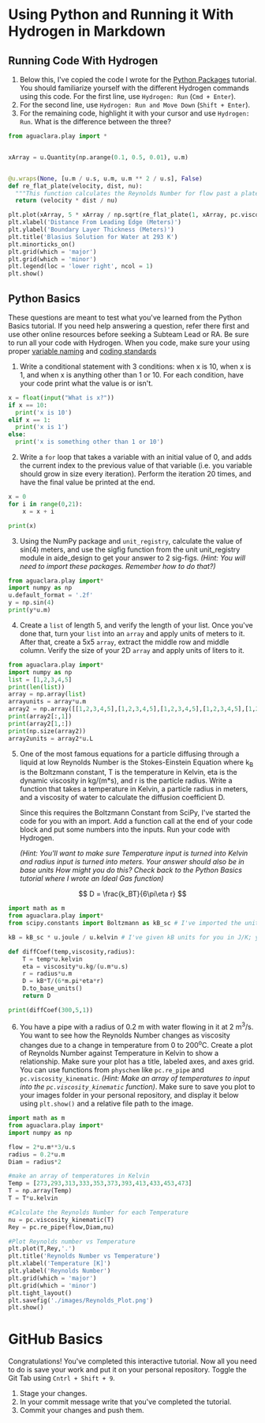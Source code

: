 # Using Python and Running it With Hydrogen in Markdown

## Running Code With Hydrogen
1. Below this, I've copied the code I wrote for the [Python Packages](https://aguaclara.github.io/aguaclara_tutorial/python-and-hydrogen/python-packages.html) tutorial. You should familiarize yourself with the different Hydrogen commands using this code. For the first line, use `Hydrogen: Run` (`Cmd + Enter`).
2. For the second line, use `Hydrogen: Run and Move Down` (`Shift + Enter`).
3. For the remaining code, highlight it with your cursor and use `Hydrogen: Run`. What is the difference between the three?

```python
from aguaclara.play import *


xArray = u.Quantity(np.arange(0.1, 0.5, 0.01), u.m)


@u.wraps(None, [u.m / u.s, u.m, u.m ** 2 / u.s], False)
def re_flat_plate(velocity, dist, nu):
  """This function calculates the Reynolds Number for flow past a plate using fluid velocity, plate length, and kinematic viscosity."""
  return (velocity * dist / nu)

plt.plot(xArray, 5 * xArray / np.sqrt(re_flat_plate(1, xArray, pc.viscosity_kinematic(293 * u.kelvin))), '-', label = 'Blasius Solution')
plt.xlabel('Distance From Leading Edge (Meters)')
plt.ylabel('Boundary Layer Thickness (Meters)')
plt.title('Blasius Solution for Water at 293 K')
plt.minorticks_on()
plt.grid(which = 'major')
plt.grid(which = 'minor')
plt.legend(loc = 'lower right', ncol = 1)
plt.show()
```

## Python Basics
These questions are meant to test what you've learned from the Python Basics tutorial. If you need help answering a question, refer there first and use other online resources before seeking a Subteam Lead or RA. Be sure to run all your code with Hydrogen. When you code, make sure your using proper [variable naming](https://github.com/AguaClara/aide_design/wiki/Variable-Naming) and [coding standards](https://github.com/AguaClara/aide_design/wiki/Standards)

1. Write a conditional statement with 3 conditions: when x is 10, when x is 1, and when x is anything other than 1 or 10. For each condition, have your code print what the value is or isn't.

```Python
x = float(input("What is x?"))
if x == 10:
  print('x is 10')
elif x == 1:
  print('x is 1')
else:
  print('x is something other than 1 or 10')
```


2. Write a `for` loop that takes a variable with an initial value of 0, and adds the current index to the previous value of that variable (i.e. you variable should grow in size every iteration). Perform the iteration 20 times, and have the final value be printed at the end.

```Python
x = 0
for i in range(0,21):
    x = x + i

print(x)
```

3. Using the NumPy package and `unit_registry`, calculate the value of sin(4) meters, and use the sigfig function from the unit unit_registry module in aide_design to get your answer to 2 sig-figs. *(Hint: You will need to import these packages. Remember how to do that?)*

```Python
from aguaclara.play import*
import numpy as np
u.default_format = '.2f'
y = np.sin(4)
print(y*u.m)
```


4. Create a `list` of length 5, and verify the length of your list. Once you've done that, turn your `list` into an `array` and apply units of meters to it. After that, create a 5x5 `array`, extract the middle row and middle column. Verify the size of your 2D `array` and apply units of liters to it.

```Python
from aguaclara.play import*
import numpy as np
list = [1,2,3,4,5]
print(len(list))
array = np.array(list)
arrayunits = array*u.m
array2 = np.array([[1,2,3,4,5],[1,2,3,4,5],[1,2,3,4,5],[1,2,3,4,5],[1,2,3,4,5]])
print(array2[:,1])
print(array2[1,:])
print(np.size(array2))
array2units = array2*u.L
```


5.  One of the most famous equations for a particle diffusing through a liquid at low Reynolds Number is the Stokes-Einstein Equation where k<sub>B</sub> is the Boltzmann constant, T is the temperature in Kelvin, eta is the dynamic viscosity in kg/(m*s), and r is the particle radius. Write a function that takes a temperature in Kelvin, a particle radius in meters, and a viscosity of water to calculate the diffusion coefficient D.

    Since this requires the Boltzmann Constant from SciPy, I've started the code for you with an import. Add a function call at the end of your code block and put some numbers into the inputs. Run your code with Hydrogen.

    *(Hint: You'll want to make sure Temperature input is turned into Kelvin and radius input is turned into meters. Your answer should also be in base units How might you do this? Check back to the Python Basics tutorial where I wrote an Ideal Gas function)*

$$ D = \frac{k_BT}{6\pi\eta r} $$

```python
import math as m
from aguaclara.play import*
from scipy.constants import Boltzmann as kB_sc # I've imported the unitless value for kB from SciPy

kB = kB_sc * u.joule / u.kelvin # I've given kB units for you in J/K; you can use the kB variable to give you Boltzmann's constant with units

def diffCoef(temp,viscosity,radius):
    T = temp*u.kelvin
    eta = viscosity*u.kg/(u.m*u.s)
    r = radius*u.m
    D = kB*T/(6*m.pi*eta*r)
    D.to_base_units()
    return D

print(diffCoef(300,5,1))
```

6. You have a pipe with a radius of 0.2 m with water flowing in it at 2 m<sup>3</sup>/s. You want to see how the Reynolds Number changes as viscosity changes due to a change in temperature from 0 to 200<sup>o</sup>C. Create a plot of Reynolds Number against Temperature in Kelvin to show a relationship. Make sure your plot has a title, labeled axes, and axes grid. You can use functions from `physchem` like `pc.re_pipe` and `pc.viscosity_kinematic`. *(Hint: Make an array of temperatures to input into the `pc.viscosity_kinematic` function)*. Make sure to save you plot to your images folder in your personal repository, and display it below using `plt.show()` and a relative file path to the image.

```python
import math as m
from aguaclara.play import*
import numpy as np

flow = 2*u.m**3/u.s
radius = 0.2*u.m
Diam = radius*2

#make an array of temperatures in Kelvin
Temp = [273,293,313,333,353,373,393,413,433,453,473]
T = np.array(Temp)
T = T*u.kelvin

#Calculate the Reynolds Number for each Temperature
nu = pc.viscosity_kinematic(T)
Rey = pc.re_pipe(flow,Diam,nu)

#Plot Reynolds number vs Temperature
plt.plot(T,Rey,'.')
plt.title('Reynolds Number vs Temperature')
plt.xlabel('Temperature [K]')
plt.ylabel('Reynolds Number')
plt.grid(which = 'major')
plt.grid(which = 'minor')
plt.tight_layout()
plt.savefig('./images/Reynolds_Plot.png')
plt.show()
```

# GitHub Basics
Congratulations! You've completed this interactive tutorial. Now all you need to do is save your work and put it on your personal repository. Toggle the Git Tab using `Cntrl + Shift + 9`.

1. Stage your changes.
2. In your commit message write that you've completed the tutorial.
3. Commit your changes and push them.
